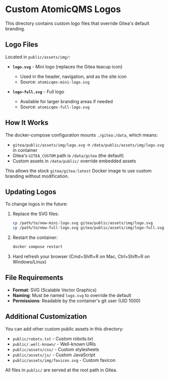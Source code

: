 # Custom AtomicQMS Logos

This directory contains custom logo files that override Gitea's default branding.

## Logo Files

Located in `public/assets/img/`:

- **`logo.svg`** - Mini logo (replaces the Gitea teacup icon)
  - Used in the header, navigation, and as the site icon
  - Source: `atomicqms-mini-logo.svg`

- **`logo-full.svg`** - Full logo
  - Available for larger branding areas if needed
  - Source: `atomicqms-full-logo.svg`

## How It Works

The docker-compose configuration mounts `./gitea:/data`, which means:

- `gitea/public/assets/img/logo.svg` → `/data/public/assets/img/logo.svg` in container
- Gitea's `GITEA_CUSTOM` path is `/data/gitea` (the default)
- Custom assets in `/data/public/` override embedded assets

This allows the stock `gitea/gitea:latest` Docker image to use custom branding without modification.

## Updating Logos

To change logos in the future:

1. Replace the SVG files:
   ```bash
   cp /path/to/new-mini-logo.svg gitea/public/assets/img/logo.svg
   cp /path/to/new-full-logo.svg gitea/public/assets/img/logo-full.svg
   ```

2. Restart the container:
   ```bash
   docker compose restart
   ```

3. Hard refresh your browser (Cmd+Shift+R on Mac, Ctrl+Shift+R on Windows/Linux)

## File Requirements

- **Format**: SVG (Scalable Vector Graphics)
- **Naming**: Must be named `logo.svg` to override the default
- **Permissions**: Readable by the container's git user (UID 1000)

## Additional Customization

You can add other custom public assets in this directory:

- `public/robots.txt` - Custom robots.txt
- `public/.well-known/` - Well-known URIs
- `public/assets/css/` - Custom stylesheets
- `public/assets/js/` - Custom JavaScript
- `public/assets/img/favicon.svg` - Custom favicon

All files in `public/` are served at the root path in Gitea.
